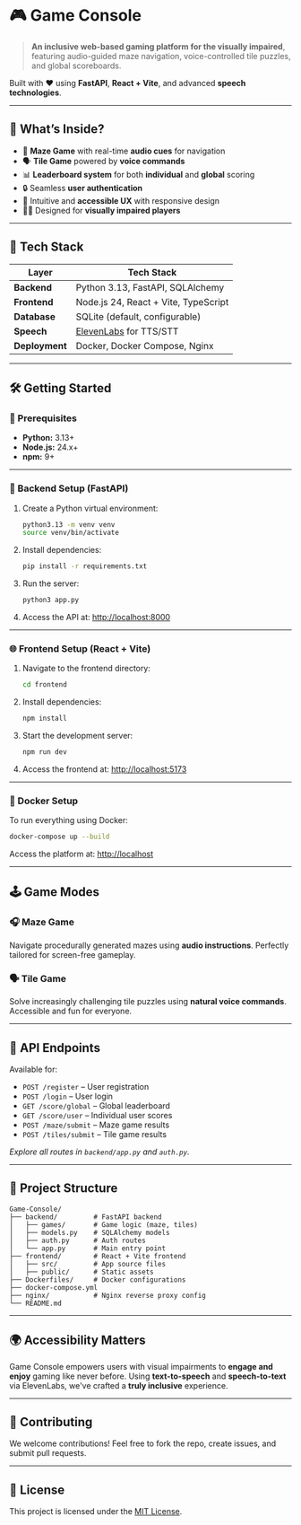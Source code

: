 # 🎮 Game Console

> **An inclusive web-based gaming platform for the visually impaired**, featuring audio-guided maze navigation, voice-controlled tile puzzles, and global scoreboards.

Built with ❤️ using **FastAPI**, **React + Vite**, and advanced **speech technologies**.

---

## 🧠 What’s Inside?

* 🧩 **Maze Game** with real-time **audio cues** for navigation
* 🗣️ **Tile Game** powered by **voice commands**
* 📊 **Leaderboard system** for both **individual** and **global** scoring
* 🔒 Seamless **user authentication**
* 🎯 Intuitive and **accessible UX** with responsive design
* 🧏‍♂️ Designed for **visually impaired players**

---

## 🚀 Tech Stack

| Layer          | Tech Stack                                           |
| -------------- | ---------------------------------------------------- |
| **Backend**    | Python 3.13, FastAPI, SQLAlchemy                     |
| **Frontend**   | Node.js 24, React + Vite, TypeScript                 |
| **Database**   | SQLite (default, configurable)                       |
| **Speech**     | [ElevenLabs](https://www.elevenlabs.io/) for TTS/STT |
| **Deployment** | Docker, Docker Compose, Nginx                        |

---

## 🛠️ Getting Started

### 🔁 Prerequisites

* **Python:** 3.13+
* **Node.js:** 24.x+
* **npm:** 9+

---

### 🐍 Backend Setup (FastAPI)

1. Create a Python virtual environment:

   ```sh
   python3.13 -m venv venv
   source venv/bin/activate
   ```
2. Install dependencies:

   ```sh
   pip install -r requirements.txt
   ```
3. Run the server:

   ```sh
   python3 app.py
   ```
4. Access the API at:
   [http://localhost:8000](http://localhost:8000)

---

### 🌐 Frontend Setup (React + Vite)

1. Navigate to the frontend directory:

   ```sh
   cd frontend
   ```
2. Install dependencies:

   ```sh
   npm install
   ```
3. Start the development server:

   ```sh
   npm run dev
   ```
4. Access the frontend at:
   [http://localhost:5173](http://localhost:5173)

---

### 🐳 Docker Setup

To run everything using Docker:

```sh
docker-compose up --build
```

Access the platform at: [http://localhost](http://localhost)

---

## 🕹️ Game Modes

### 🎧 Maze Game

Navigate procedurally generated mazes using **audio instructions**. Perfectly tailored for screen-free gameplay.

### 🗣️ Tile Game

Solve increasingly challenging tile puzzles using **natural voice commands**. Accessible and fun for everyone.

---

## 🔗 API Endpoints

Available for:

* `POST /register` – User registration
* `POST /login` – User login
* `GET /score/global` – Global leaderboard
* `GET /score/user` – Individual user scores
* `POST /maze/submit` – Maze game results
* `POST /tiles/submit` – Tile game results

*Explore all routes in `backend/app.py` and `auth.py`.*

---

## 📁 Project Structure

```
Game-Console/
├── backend/         # FastAPI backend
│   ├── games/       # Game logic (maze, tiles)
│   ├── models.py    # SQLAlchemy models
│   ├── auth.py      # Auth routes
│   └── app.py       # Main entry point
├── frontend/        # React + Vite frontend
│   ├── src/         # App source files
│   ├── public/      # Static assets
├── Dockerfiles/     # Docker configurations
├── docker-compose.yml
├── nginx/           # Nginx reverse proxy config
└── README.md
```

---

## 🌍 Accessibility Matters

Game Console empowers users with visual impairments to **engage and enjoy** gaming like never before. Using **text-to-speech** and **speech-to-text** via ElevenLabs, we've crafted a **truly inclusive** experience.

---

## 🤝 Contributing

We welcome contributions!
Feel free to fork the repo, create issues, and submit pull requests.

---

## 📄 License

This project is licensed under the [MIT License](LICENSE).
